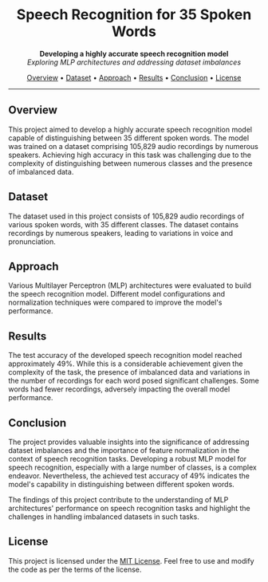<h1 align="center">Speech Recognition for 35 Spoken Words</h1>

<p align="center">
  <b>Developing a highly accurate speech recognition model</b>
  <br>
  <i>Exploring MLP architectures and addressing dataset imbalances</i>
</p>

<p align="center">
  <a href="#overview">Overview</a> •
  <a href="#dataset">Dataset</a> •
  <a href="#approach">Approach</a> •
  <a href="#results">Results</a> •
  <a href="#conclusion">Conclusion</a> •
  <a href="#license">License</a>
</p>

---

## Overview

This project aimed to develop a highly accurate speech recognition model capable of distinguishing between 35 different spoken words. The model was trained on a dataset comprising 105,829 audio recordings by numerous speakers. Achieving high accuracy in this task was challenging due to the complexity of distinguishing between numerous classes and the presence of imbalanced data.

## Dataset

The dataset used in this project consists of 105,829 audio recordings of various spoken words, with 35 different classes. The dataset contains recordings by numerous speakers, leading to variations in voice and pronunciation.

## Approach

Various Multilayer Perceptron (MLP) architectures were evaluated to build the speech recognition model. Different model configurations and normalization techniques were compared to improve the model's performance.

## Results

The test accuracy of the developed speech recognition model reached approximately 49%. While this is a considerable achievement given the complexity of the task, the presence of imbalanced data and variations in the number of recordings for each word posed significant challenges. Some words had fewer recordings, adversely impacting the overall model performance.

## Conclusion

The project provides valuable insights into the significance of addressing dataset imbalances and the importance of feature normalization in the context of speech recognition tasks. Developing a robust MLP model for speech recognition, especially with a large number of classes, is a complex endeavor. Nevertheless, the achieved test accuracy of 49% indicates the model's capability in distinguishing between different spoken words.

The findings of this project contribute to the understanding of MLP architectures' performance on speech recognition tasks and highlight the challenges in handling imbalanced datasets in such tasks.

## License

This project is licensed under the [MIT License](https://github.com/AndreaAlberti07/Speech-Commands-ML/blob/main/LICENSE
). Feel free to use and modify the code as per the terms of the license.
